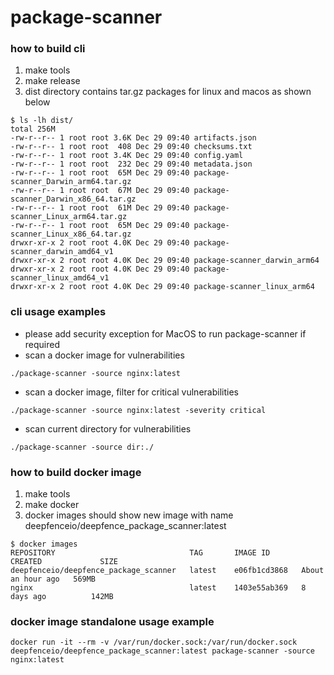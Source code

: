 # package-scanner

### how to build cli
1. make tools
2. make release
3. dist directory contains tar.gz packages for linux and macos as shown below
```
$ ls -lh dist/
total 256M
-rw-r--r-- 1 root root 3.6K Dec 29 09:40 artifacts.json
-rw-r--r-- 1 root root  408 Dec 29 09:40 checksums.txt
-rw-r--r-- 1 root root 3.4K Dec 29 09:40 config.yaml
-rw-r--r-- 1 root root  232 Dec 29 09:40 metadata.json
-rw-r--r-- 1 root root  65M Dec 29 09:40 package-scanner_Darwin_arm64.tar.gz
-rw-r--r-- 1 root root  67M Dec 29 09:40 package-scanner_Darwin_x86_64.tar.gz
-rw-r--r-- 1 root root  61M Dec 29 09:40 package-scanner_Linux_arm64.tar.gz
-rw-r--r-- 1 root root  65M Dec 29 09:40 package-scanner_Linux_x86_64.tar.gz
drwxr-xr-x 2 root root 4.0K Dec 29 09:40 package-scanner_darwin_amd64_v1
drwxr-xr-x 2 root root 4.0K Dec 29 09:40 package-scanner_darwin_arm64
drwxr-xr-x 2 root root 4.0K Dec 29 09:40 package-scanner_linux_amd64_v1
drwxr-xr-x 2 root root 4.0K Dec 29 09:40 package-scanner_linux_arm64
```

### cli usage examples
- please add security exception for MacOS to run package-scanner if required
- scan a docker image for vulnerabilities
```
./package-scanner -source nginx:latest
```
- scan a docker image, filter for critical vulnerabilities
```
./package-scanner -source nginx:latest -severity critical
```
- scan current directory for vulnerabilities
```
./package-scanner -source dir:./
```

### how to build docker image
1. make tools
2. make docker
3. docker images should show new image with name deepfenceio/deepfence_package_scanner:latest
```
$ docker images
REPOSITORY                              TAG       IMAGE ID       CREATED             SIZE
deepfenceio/deepfence_package_scanner   latest    e06fb1cd3868   About an hour ago   569MB
nginx                                   latest    1403e55ab369   8 days ago          142MB
```

### docker image standalone usage example
```
docker run -it --rm -v /var/run/docker.sock:/var/run/docker.sock deepfenceio/deepfence_package_scanner:latest package-scanner -source nginx:latest
```
